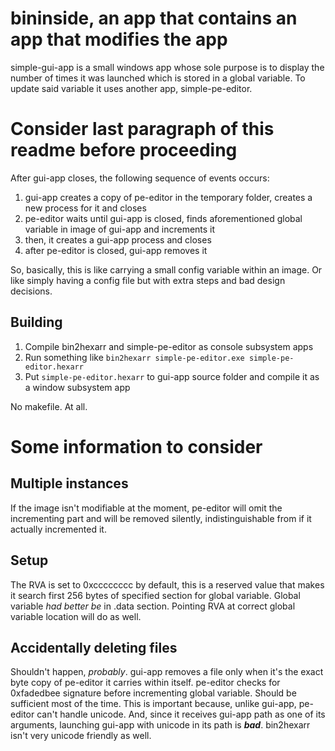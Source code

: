 # bininside, an app that contains an app that modifies the app

simple-gui-app is a small windows app whose sole purpose is to display the number of times it was launched which is stored in a global variable. 
To update said variable it uses another app, simple-pe-editor.

# Consider last paragraph of this readme before proceeding

After gui-app closes, the following sequence of events occurs:

1. gui-app creates a copy of pe-editor in the temporary folder, creates a new process for it and closes
2. pe-editor waits until gui-app is closed, finds aforementioned global variable in image of gui-app and increments it
3. then, it creates a gui-app process and closes
4. after pe-editor is closed, gui-app removes it

So, basically, this is like carrying a small config variable within an image. Or like simply having a config file but with extra steps and bad design decisions.

## Building

1. Compile bin2hexarr and simple-pe-editor as console subsystem apps
2. Run something like `bin2hexarr simple-pe-editor.exe simple-pe-editor.hexarr`
3. Put `simple-pe-editor.hexarr` to gui-app source folder and compile it as a window subsystem app

No makefile. At all.

# Some information to consider

## Multiple instances

If the image isn't modifiable at the moment, pe-editor will omit the incrementing part and will be removed silently, indistinguishable from if it actually incremented it.

## Setup

The RVA is set to 0xcccccccc by default, this is a reserved value that makes it search first 256 bytes of specified section for global variable.
Global variable *had better be* in .data section. Pointing RVA at correct global variable location will do as well.

## Accidentally deleting files
Shouldn't happen, *probably*. gui-app removes a file only when it's the exact byte copy of pe-editor it carries within itself.
pe-editor checks for 0xfadedbee signature before incrementing global variable. Should be sufficient most of the time. This is important 
because, unlike gui-app, pe-editor can't handle unicode. And, since it receives gui-app path as one of its arguments, 
launching gui-app with unicode in its path is ***bad***. bin2hexarr isn't very unicode friendly as well.
